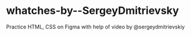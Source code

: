 # whatches-by--SergeyDmitrievsky
Practice HTML, CSS on Figma with help of video by @sergeydmitrievskiy
